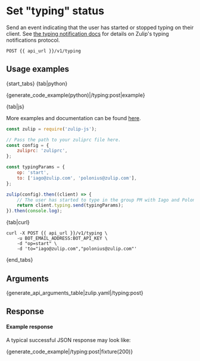 # Set "typing" status

Send an event indicating that the user has started or stopped typing
on their client.  See
[the typing notification docs](https://zulip.readthedocs.io/en/latest/subsystems/typing-indicators.html)
for details on Zulip's typing notifications protocol.

`POST {{ api_url }}/v1/typing`

## Usage examples

{start_tabs}
{tab|python}

{generate_code_example(python)|/typing:post|example}

{tab|js}

More examples and documentation can be found [here](https://github.com/zulip/zulip-js).
```js
const zulip = require('zulip-js');

// Pass the path to your zuliprc file here.
const config = {
    zuliprc: 'zuliprc',
};

const typingParams = {
    op: 'start',
    to: ['iago@zulip.com', 'polonius@zulip.com'],
};

zulip(config).then((client) => {
    // The user has started to type in the group PM with Iago and Polonius
    return client.typing.send(typingParams);
}).then(console.log);
```

{tab|curl}

``` curl
curl -X POST {{ api_url }}/v1/typing \
    -u BOT_EMAIL_ADDRESS:BOT_API_KEY \
    -d "op=start" \
    -d 'to="iago@zulip.com","polonius@zulip.com"'
```

{end_tabs}

## Arguments

{generate_api_arguments_table|zulip.yaml|/typing:post}

## Response

#### Example response

A typical successful JSON response may look like:

{generate_code_example|/typing:post|fixture(200)}
